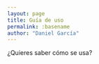 ```yaml
---
layout: page
title: Guía de uso
permalink: :basename
author: "Daniel García"
---
```


¿Quieres saber cómo se usa?

